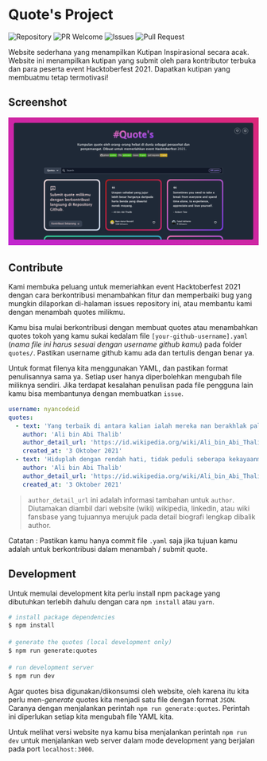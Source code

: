 # Quote's Project

![Repository](https://img.shields.io/badge/github-quotes-brightgreen?logo=github&style=flat)
![PR Welcome](https://img.shields.io/badge/PRs-welcome-brightgreen)
![Issues](https://img.shields.io/github/issues/nyancodeid/quotes)
![Pull Request](https://img.shields.io/github/issues-pr/nyancodeid/quotes)

Website sederhana yang menampilkan Kutipan Inspirasional secara acak. Website ini menampilkan kutipan yang submit oleh para kontributor terbuka dan para peserta event Hacktoberfest 2021. Dapatkan kutipan yang membuatmu tetap termotivasi!

## Screenshot

<p  align="center">
<img src="./public/screenshot.png" alt="Quote's project">
</p>

## Contribute

Kami membuka peluang untuk memeriahkan event Hacktoberfest 2021 dengan cara berkontribusi menambahkan fitur dan memperbaiki bug yang mungkin dilaporkan di-halaman issues repository ini, atau membantu kami dengan menambah quotes milikmu. 

Kamu bisa mulai berkontribusi dengan membuat quotes atau menambahkan quotes tokoh yang kamu sukai kedalam file `[your-github-username].yaml` (*nama file ini harus sesuai dengan username github kamu*) pada folder `quotes/`. Pastikan username github kamu ada dan tertulis dengan benar ya.

Untuk format filenya kita menggunakan YAML, dan pastikan format penulisannya sama ya. Setiap user hanya diperbolehkan mengubah file miliknya sendiri. Jika terdapat kesalahan penulisan pada file pengguna lain kamu bisa membantunya dengan membuatkan `issue`.

```yaml
username: nyancodeid
quotes:
  - text: 'Yang terbaik di antara kalian ialah mereka nan berakhlak paling mulia.'
    author: 'Ali bin Abi Thalib'
    author_detail_url: 'https://id.wikipedia.org/wiki/Ali_bin_Abi_Thalib'
    created_at: '3 Oktober 2021'
  - text: 'Hiduplah dengan rendah hati, tidak peduli seberapa kekayaanmu.'
    author: 'Ali bin Abi Thalib'
    author_detail_url: 'https://id.wikipedia.org/wiki/Ali_bin_Abi_Thalib'
    created_at: '3 Oktober 2021'
```

> `author_detail_url` ini adalah informasi tambahan untuk `author`. Diutamakan diambil dari website (wiki) wikipedia, linkedin, atau wiki fansbase yang tujuannya merujuk pada detail biografi lengkap dibalik author.

Catatan : Pastikan kamu hanya commit file `.yaml` saja jika tujuan kamu adalah untuk berkontribusi dalam menambah / submit quote.

## Development

Untuk memulai development kita perlu install npm package yang dibutuhkan terlebih dahulu dengan cara `npm install` atau `yarn`.

```bash
# install package dependencies
$ npm install

# generate the quotes (local development only)
$ npm run generate:quotes

# run development server
$ npm run dev
```

Agar quotes bisa digunakan/dikonsumsi oleh website, oleh karena itu kita perlu men-*generate* quotes kita menjadi satu file dengan format `JSON`. Caranya dengan menjalankan perintah `npm run generate:quotes`. Perintah ini diperlukan setiap kita mengubah file YAML kita. 

Untuk melihat versi website nya kamu bisa menjalankan perintah `npm run dev` untuk menjalankan web server dalam mode development yang berjalan pada port `localhost:3000`.
